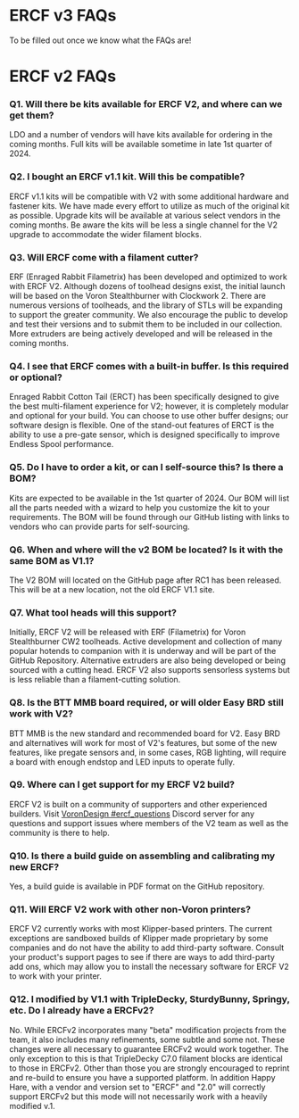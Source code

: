 # ERCF v3 FAQs
To be filled out once we know what the FAQs are!


# ERCF v2 FAQs

### Q1. Will there be kits available for ERCF V2, and where can we get them?
LDO and  a number of vendors will have kits available for ordering in the coming months. Full kits will be available sometime in late 1st quarter of 2024.

### Q2. I bought an ERCF v1.1 kit. Will this be compatible?
ERCF v1.1 kits will be compatible with V2 with some additional hardware and fastener kits. We have made every effort to utilize as much of the original kit as possible. Upgrade kits will be available at various select vendors in the coming months. Be aware the kits will be less a single channel for the V2 upgrade to accommodate the wider filament blocks.

### Q3. Will ERCF come with a filament cutter?
ERF (Enraged Rabbit Filametrix) has been developed and optimized to work with ERCF V2. Although dozens of toolhead designs exist, the initial launch will be based on the Voron Stealthburner with Clockwork 2. There are numerous versions of toolheads, and the library of STLs will be expanding to support the greater community. We also encourage the public to develop and test their versions and to submit them to be included in our collection. More extruders are being actively developed and will be released in the coming months.

### Q4. I see that ERCF comes with a built-in buffer. Is this required or optional?
Enraged Rabbit Cotton Tail (ERCT) has been specifically designed to give the best multi-filament experience for V2; however, it is completely modular and optional for your build. You can choose to use other buffer designs; our software design is flexible. One of the stand-out features of ERCT is the ability to use a pre-gate sensor, which is designed specifically to improve Endless Spool performance.

### Q5. Do I have to order a kit, or can I self-source this? Is there a BOM?
Kits are expected to be available in the 1st quarter of 2024. Our BOM will list all the parts needed with a wizard to help you customize the kit to your requirements. The BOM will be found through our GitHub listing with links to vendors who can provide parts for self-sourcing.

### Q6. When and where will the v2 BOM be located? Is it with the same BOM as V1.1?
The V2 BOM will located on the GitHub page after RC1 has been released. This will be at a new location, not the old ERCF V1.1 site.

### Q7. What tool heads will this support?
Initially, ERCF V2 will be released with ERF (Filametrix) for Voron Stealthburner CW2 toolheads. Active development and collection of many popular hotends to companion with it is underway and will be part of the GitHub Repository. Alternative extruders are also being developed or being sourced with a cutting head. ERCF V2 also supports sensorless systems but is less reliable than a filament-cutting solution.

### Q8. Is the BTT MMB board required, or will older Easy BRD still work with V2? 
BTT MMB is the new standard and recommended board for V2. Easy BRD and alternatives will work for most of V2's features, but some of the new features, like pregate sensors and, in some cases, RGB lighting, will require a board with enough endstop and LED inputs to operate fully.

### Q9. Where can I get support for my ERCF V2 build?
ERCF V2 is built on a community of supporters and other experienced builders. Visit [VoronDesign #ercf_questions](https://discord.com/channels/460117602945990666/909743915475816458) Discord server for any questions and support issues where members of the V2 team as well as the community is there to help.

### Q10. Is there a build guide on assembling and calibrating my new ERCF?
Yes, a build guide is available in PDF format on the GitHub repository.

### Q11. Will ERCF V2 work with other non-Voron printers?
ERCF V2 currently works with most Klipper-based printers. The current exceptions are sandboxed builds of Klipper made proprietary by some companies and do not have the ability to add third-party software. Consult your product's support pages to see if there are ways to add third-party add ons, which may allow you to install the necessary software for ERCF V2 to work with your printer.

### Q12. I modified by V1.1 with TripleDecky, SturdyBunny, Springy, etc.  Do I already have a ERCFv2?
No. While ERCFv2 incorporates many "beta" modification projects from the team, it also includes many refinements, some subtle and some not.  These changes were all necessary to guarantee ERCFv2 would work together.  The only exception to this is that TripleDecky C7.0 filament blocks are identical to those in ERCFv2.  Other than those you are strongly encouraged to reprint and re-build to ensure you have a supported platform. In addition Happy Hare, with a vendor and version set to "ERCF" and "2.0" will correctly support ERCFv2 but this mode will not necessarily work with a heavily modified v.1.

